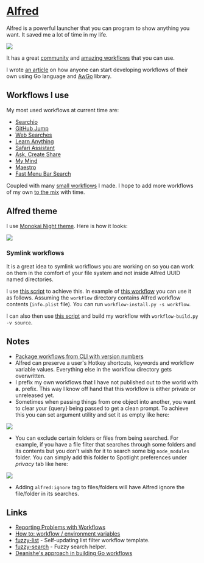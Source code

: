 # [Alfred](https://www.alfredapp.com)

Alfred is a powerful launcher that you can program to show anything you want. It saved me a lot of time in my life.

![](https://i.imgur.com/uzq1w5g.png)

It has a great [community](http://www.alfredforum.com/) and [amazing workflows](https://github.com/learn-anything/alfred-workflows#readme) that you can use.

I wrote [an article](https://medium.com/@nikitavoloboev/writing-alfred-workflows-in-go-2a44f62dc432) on how anyone can start developing workflows of their own using Go language and [AwGo](https://github.com/deanishe/awgo) library.

## Workflows I use

My most used workflows at current time are:

- [Searchio](https://github.com/deanishe/alfred-searchio#readme)
- [GitHub Jump](https://github.com/nikitavoloboev/small-workflows#workflow-augmentations)
- [Web Searches](https://github.com/nikitavoloboev/alfred-web-searches#readme)
- [Learn Anything](https://github.com/nikitavoloboev/alfred-learn-anything#readme)
- [Safari Assistant](https://github.com/deanishe/alfred-safari-assistant#readme)
- [Ask, Create Share](https://github.com/nikitavoloboev/alfred-ask-create-share#readme)
- [My Mind](https://github.com/nikitavoloboev/alfred-my-mind#readme)
- [Maestro](https://github.com/iansinnott/alfred-maestro#readme)
- [Fast Menu Bar Search](https://github.com/ascandroli/menudump/releases/download/1.8.0/Menu.Bar.Search-v1_8.alfredworkflow)

Coupled with many [small workflows](https://github.com/nikitavoloboev/small-workflows) I made. I hope to add more workflows of my own [to the mix](https://github.com/learn-anything/alfred-workflows#readme) with time.

## Alfred theme

I use [Monokai Night theme](https://www.alfredapp.com/extras/theme/PQVZpeg4Zi/). Here is how it looks:

![](https://i.imgur.com/7JosJLP.png)

### Symlink workflows

It is a great idea to symlink workflows you are working on so you can work on them in the comfort of your file system and not inside Alfred UUID named directories.

I use [this script](https://gist.github.com/deanishe/35faae3e7f89f629a94e) to achieve this. In example of [this workflow](https://github.com/nikitavoloboev/small-workflows/tree/master/folder-search#readme) you can use it as follows. Assuming the `workflow` directory contains Alfred workflow contents (`info.plist` file). You can run `workflow-install.py -s workflow`.

I can also then use [this script](https://gist.github.com/deanishe/b16f018119ef3fe951af) and build my workflow with `workflow-build.py -v source`.

## Notes

- [Package workflows from CLI with version numbers](https://www.alfredforum.com/topic/10838-how-to-package-workflows-from-the-command-line/?tab=comments#comment-55677)
- Alfred can preserve a user's Hotkey shortcuts, keywords and workflow variable values. Everything else in the workflow directory gets overwritten.
- I prefix my own workflows that I have not published out to the world with **a.** prefix. This way I know off hand that this workflow is either private or unreleased yet.
- Sometimes when passing things from one object into another, you want to clear your {query} being passed to get a clean prompt. To achieve this you can set argument utility and set it as empty like here:

![](https://i.imgur.com/seduWW7.png)

- You can exclude certain folders or files from being searched. For example, if you have a file filter that searches through some folders and its contents but you don't wish for it to search some big `node_modules` folder. You can simply add this folder to Spotlight preferences under _privacy_ tab like here:

![](https://i.imgur.com/D0NP2s3.png)

- Adding `alfred:ignore` tag to files/folders will have Alfred ignore the file/folder in its searches.

## Links

- [Reporting Problems with Workflows](https://www.alfredforum.com/topic/10224-reporting-problems-with-workflows/)
- [How to: workflow / environment variables](https://www.alfredforum.com/topic/9070-how-to-workflowenvironment-variables/?tab=comments#comment-45177)
- [fuzzy-list](https://github.com/derickfay/fuzzylist) - Self-updating list filter workflow template.
- [fuzzy-search](https://github.com/deanishe/alfred-fuzzy) - Fuzzy search helper.
- [Deanishe's approach in building Go workflows](https://github.com/deanishe/awgo/commit/5f0051950af39371385f2dfda96483eb1423e565#r29572675)

